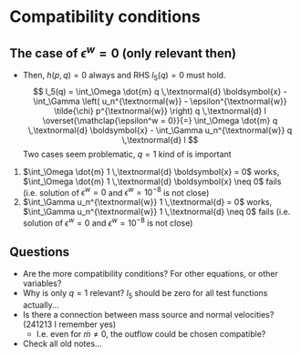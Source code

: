 # Compatibility conditions

## The case of $\epsilon^w = 0$ (only relevant then)

- Then, $h(p,q) =0$ always and RHS $l_5(q) =0$ must hold.
$$
l_5(q) = \int_\Omega \dot{m} q \,\textnormal{d} \boldsymbol{x} - \int_\Gamma \left( u_n^{\textnormal{w}} - \epsilon^{\textnormal{w}} \tilde{\chi}  p^{\textnormal{w}} \right) q \,\textnormal{d} l
\overset{\mathclap{\epsilon^w = 0}}{=}
\int_\Omega \dot{m} q \,\textnormal{d} \boldsymbol{x} - \int_\Gamma u_n^{\textnormal{w}} q \,\textnormal{d} l
$$
Two cases seem problematic, $q=1$ kind of is important
1. $\int_\Omega \dot{m} 1 \,\textnormal{d} \boldsymbol{x} = 0$ works, $\int_\Omega \dot{m} 1 \,\textnormal{d} \boldsymbol{x} \neq 0$ fails (i.e. solution of $\epsilon^w=0$ and $\epsilon^w=10^{-8}$ is not close)
1. $\int_\Gamma u_n^{\textnormal{w}} 1 \,\textnormal{d} = 0$ works, $\int_\Gamma u_n^{\textnormal{w}} 1 \,\textnormal{d} \neq 0$ fails (i.e. solution of $\epsilon^w=0$ and $\epsilon^w=10^{-8}$ is not close)


## Questions
- Are the more compatibility conditions? For other equations, or other variables?
- Why is only $q=1$ relevant? $l_5$ should be zero for all test functions actually...
- Is there a connection between mass source and normal velocities? (241213 I remember yes)
  - I.e. even for $\dot{m} \neq0$, the outflow could be chosen compatible?
- Check all old notes...

